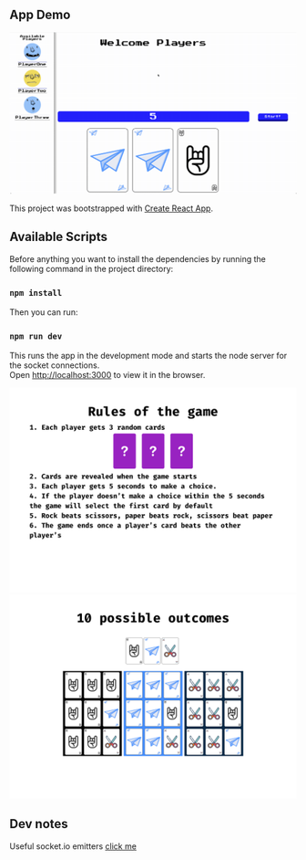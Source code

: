 ## App Demo

![App Demo](/img/app_demo.gif)

This project was bootstrapped with [Create React App](https://github.com/facebook/create-react-app).

## Available Scripts

Before anything you want to install the dependencies by running the following command in the project directory:

### `npm install`

Then you can run:

### `npm run dev`

This runs the app in the development mode and starts the node server for the socket connections.<br>
Open [http://localhost:3000](http://localhost:3000) to view it in the browser.


![Rules of the game](/img/rules.png)
![Outcomes](/img/outcomes.png)

## Dev notes

Useful socket.io emitters [click me](https://stackoverflow.com/questions/10058226/send-response-to-all-clients-except-sender)
